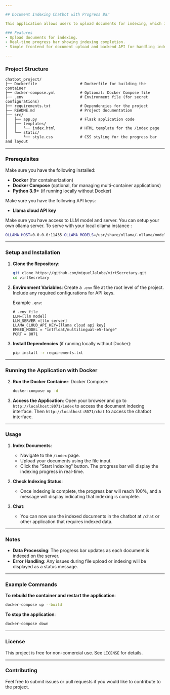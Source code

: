 ```yaml
---

## Document Indexing Chatbot with Progress Bar

This application allows users to upload documents for indexing, which is used in a Retrieval-Augmented Generation (RAG) system powered by LlamaIndex and Ollama’s models. The progress of document indexing is displayed on a webpage using a progress bar.

### Features
- Upload documents for indexing.
- Real-time progress bar showing indexing completion.
- Simple frontend for document upload and backend API for handling indexing.

---
```


### Project Structure

```
chatbot_project/
├── Dockerfile                   # Dockerfile for building the container
├── docker-compose.yml           # Optional: Docker Compose file
├── .env                         # Environment file (for secret configurations)
├── requirements.txt             # Dependencies for the project
├── README.md                    # Project documentation
├── src/
│   ├── app.py                   # Flask application code
│   ├── templates/
│   │   └── index.html           # HTML template for the /index page
│   └── static/
│       └── style.css            # CSS styling for the progress bar and layout
```

---

### Prerequisites

Make sure you have the following installed:
- **Docker** (for containerization)
- **Docker Compose** (optional, for managing multi-container applications)
- **Python 3.9+** (if running locally without Docker)

Make sure you have the following API keys:
- **Llama cloud API key**

Make sure you have access to LLM model and server. You can setup your own ollama server. To serve with your local ollama instance :
```bash
OLLAMA_HOST=0.0.0.0:11435 OLLAMA_MODELS=/usr/share/ollama/.ollama/models/ ollama serve
```
---

### Setup and Installation

1. **Clone the Repository**:
   ```bash
   git clone https://github.com/miguelJalube/virtSecretary.git
   cd virtSecretary
   ```

2. **Environment Variables**:
   Create a `.env` file at the root level of the project. Include any required configurations for API keys.

   Example `.env`:
   ```plaintext
   # .env file
   LLM=[llm model]
   LLM_SERVER =[llm server]
   LLAMA_CLOUD_API_KEY=[llama cloud api key]
   EMBED_MODEL = "intfloat/multilingual-e5-large"
   PORT = 8071
   ```

3. **Install Dependencies** (if running locally without Docker):
   ```bash
   pip install -r requirements.txt
   ```

---

### Running the Application with Docker

2. **Run the Docker Container**:
   Docker Compose:
   ```bash
   docker-compose up -d
   ```

3. **Access the Application**:
   Open your browser and go to `http://localhost:8071/index` to access the document indexing interface.
   Then `http://localhost:8071/chat` to access the chatbot interface.

---

### Usage

1. **Index Documents**:
   - Navigate to the `/index` page.
   - Upload your documents using the file input.
   - Click the "Start Indexing" button. The progress bar will display the indexing progress in real-time.

2. **Check Indexing Status**:
   - Once indexing is complete, the progress bar will reach 100%, and a message will display indicating that indexing is complete.

3. **Chat**:
   - You can now use the indexed documents in the chatbot at `/chat` or other application that requires indexed data.

---

### Notes

- **Data Processing**: The progress bar updates as each document is indexed on the server.
- **Error Handling**: Any issues during file upload or indexing will be displayed as a status message.

---

### Example Commands

**To rebuild the container and restart the application**:
```bash
docker-compose up --build
```

**To stop the application**:
```bash
docker-compose down
```

---

### License

This project is free for non-comercial use. See `LICENSE` for details.

---

### Contributing

Feel free to submit issues or pull requests if you would like to contribute to the project.